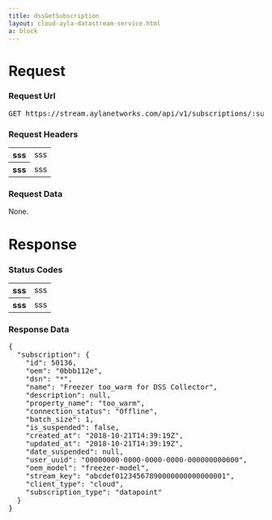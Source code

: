 ```yaml
---
title: dssGetSubscription
layout: cloud-ayla-datastream-service.html
a: block
---
```


# Request

### Request Url

<pre>GET https://stream.aylanetworks.com/api/v1/subscriptions/:subscriptionId.json</pre>

### Request Headers

<table class="key-value-table">
  <tr>
    <th>sss</th>
    <td>sss</td>
  </tr>
  <tr>
    <th>sss</th>
    <td>sss</td>
  </tr>
</table>

### Request Data

None.

# Response

### Status Codes

<table class="key-value-table">
  <tr>
    <th>sss</th>
    <td>sss</td>
  </tr>
  <tr>
    <th>sss</th>
    <td>sss</td>
  </tr>
</table>

### Response Data

<pre>
{
  "subscription": {
    "id": 50136,
    "oem": "0bbb112e",
    "dsn": "*",
    "name": "Freezer too_warm for DSS Collector",
    "description": null,
    "property_name": "too_warm",
    "connection_status": "Offline",
    "batch_size": 1,
    "is_suspended": false,
    "created_at": "2018-10-21T14:39:19Z",
    "updated_at": "2018-10-21T14:39:19Z",
    "date_suspended": null,
    "user_uuid": "00000000-0000-0000-0000-000000000000",
    "oem_model": "freezer-model",
    "stream_key": "abcdef01234567890000000000000001",
    "client_type": "cloud",
    "subscription_type": "datapoint"
  }
}
</pre>

